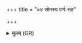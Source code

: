 +++
title = "०४ सोमस्य पर्णः सह"

+++
<details><summary>मूलम् (GR)</summary>

सोमस्य पर्णः सह उग्रम् आगन्न्  
इन्द्रेण दत्तो वरुणेन सख्या ।  
तम् अहं बिभर्मि बहु रोचमानो  
दीर्घायुत्वाय शतशारदाय ॥
</details>